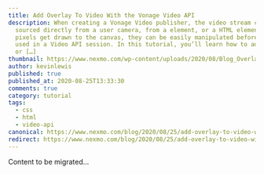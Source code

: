 ```yaml
---
title: Add Overlay To Video With the Vonage Video API
description: When creating a Vonage Video publisher, the video stream can be
  sourced directly from a user camera, from a element, or a HTML element. Once
  pixels get drawn to the canvas, they can be easily manipulated before being
  used in a Video API session. In this tutorial, you’ll learn how to add a text
  or […]
thumbnail: https://www.nexmo.com/wp-content/uploads/2020/08/Blog_Overlay_VideoAPI_1200x600.png
author: kevinlewis
published: true
published_at: 2020-08-25T13:33:30
comments: true
category: tutorial
tags:
  - css
  - html
  - video-api
canonical: https://www.nexmo.com/blog/2020/08/25/add-overlay-to-video-with-the-vonage-video-api
redirect: https://www.nexmo.com/blog/2020/08/25/add-overlay-to-video-with-the-vonage-video-api
---
```

Content to be migrated...